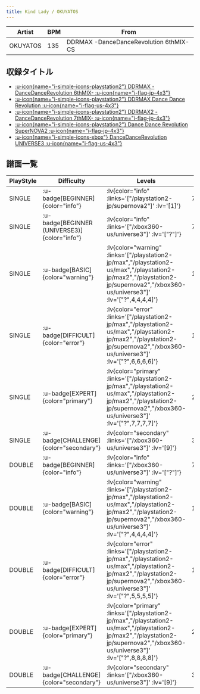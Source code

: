 ```yaml
---
title: Kind Lady / OKUYATOS
---
```


|Artist|BPM|From|
|------|---|----|
|OKUYATOS|135|DDRMAX -DanceDanceRevolution 6thMIX- CS|

## 収録タイトル

- [ :u-icon{name="i-simple-icons-playstation2"} DDRMAX -DanceDanceRevolution 6thMIX- :u-icon{name="i-flag-jp-4x3"} ](/playstation2-jp/max)
- [ :u-icon{name="i-simple-icons-playstation2"} DDRMAX Dance Dance Revolution :u-icon{name="i-flag-us-4x3"} ](/playstation2-us/max)
- [ :u-icon{name="i-simple-icons-playstation2"} DDRMAX2 -DanceDanceRevolution 7thMIX- :u-icon{name="i-flag-jp-4x3"} ](/playstation2-jp/max2)
- [ :u-icon{name="i-simple-icons-playstation2"} Dance Dance Revolution SuperNOVA2 :u-icon{name="i-flag-jp-4x3"} ](/playstation2-jp/supernova2)
- [ :u-icon{name="i-simple-icons-xbox"} DanceDanceRevolution UNIVERSE3 :u-icon{name="i-flag-us-4x3"} ](/xbox360-us/universe3)

## 譜面一覧

|PlayStyle|Difficulty|Levels|Notes|Movie|
|---------|----------|------|-----|-----|
|SINGLE| :u-badge[BEGINNER]{color="info"} | :lv{color="info" :links='["/playstation2-jp/supernova2"]' :lv='[1]'} |79/0||
|SINGLE| :u-badge[BEGINNER (UNIVERSE3)]{color="info"} | :lv{color="info" :links='["/xbox360-us/universe3"]' :lv='["?"]'} |74/0||
|SINGLE| :u-badge[BASIC]{color="warning"} | :lv{color="warning" :links='["/playstation2-jp/max","/playstation2-us/max","/playstation2-jp/max2","/playstation2-jp/supernova2","/xbox360-us/universe3"]' :lv='["?",4,4,4,4]'} |152/21||
|SINGLE| :u-badge[DIFFICULT]{color="error"} | :lv{color="error" :links='["/playstation2-jp/max","/playstation2-us/max","/playstation2-jp/max2","/playstation2-jp/supernova2","/xbox360-us/universe3"]' :lv='["?",6,6,6,6]'} |187/32||
|SINGLE| :u-badge[EXPERT]{color="primary"} | :lv{color="primary" :links='["/playstation2-jp/max","/playstation2-us/max","/playstation2-jp/max2","/playstation2-jp/supernova2","/xbox360-us/universe3"]' :lv='["?",7,7,7,7]'} |231/36||
|SINGLE| :u-badge[CHALLENGE]{color="secondary"} | :lv{color="secondary" :links='["/xbox360-us/universe3"]' :lv='[9]'} |375/17||
|DOUBLE| :u-badge[BEGINNER]{color="info"} | :lv{color="info" :links='["/xbox360-us/universe3"]' :lv='["?"]'} |74/0||
|DOUBLE| :u-badge[BASIC]{color="warning"} | :lv{color="warning" :links='["/playstation2-jp/max","/playstation2-us/max","/playstation2-jp/max2","/playstation2-jp/supernova2","/xbox360-us/universe3"]' :lv='["?",4,4,4,4]'} |140/14||
|DOUBLE| :u-badge[DIFFICULT]{color="error"} | :lv{color="error" :links='["/playstation2-jp/max","/playstation2-us/max","/playstation2-jp/max2","/playstation2-jp/supernova2","/xbox360-us/universe3"]' :lv='["?",5,5,5,5]'} |173/15||
|DOUBLE| :u-badge[EXPERT]{color="primary"} | :lv{color="primary" :links='["/playstation2-jp/max","/playstation2-us/max","/playstation2-jp/max2","/playstation2-jp/supernova2","/xbox360-us/universe3"]' :lv='["?",8,8,8,8]'} |231/8||
|DOUBLE| :u-badge[CHALLENGE]{color="secondary"} | :lv{color="secondary" :links='["/xbox360-us/universe3"]' :lv='[9]'} |375/1||
